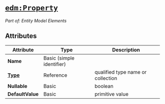 # [`edm:Property`](https://docs.oasis-open.org/odata/odata-csdl-xml/v4.02/csd01/odata-csdl-xml-v4.02-csd01.html#sec_Property)

*Part of: Entity Model Elements*

## Attributes

| Attribute | Type | Description |
|-----------|------|-------------|
| **Name** | Basic (simple identifier) |  |
| **[Type](https://docs.oasis-open.org/odata/odata-csdl-xml/v4.02/csd01/odata-csdl-xml-v4.02-csd01.html#sec_Type)** | Reference | qualified type name or collection |
| **Nullable** | Basic | boolean |
| **DefaultValue** | Basic | primitive value |